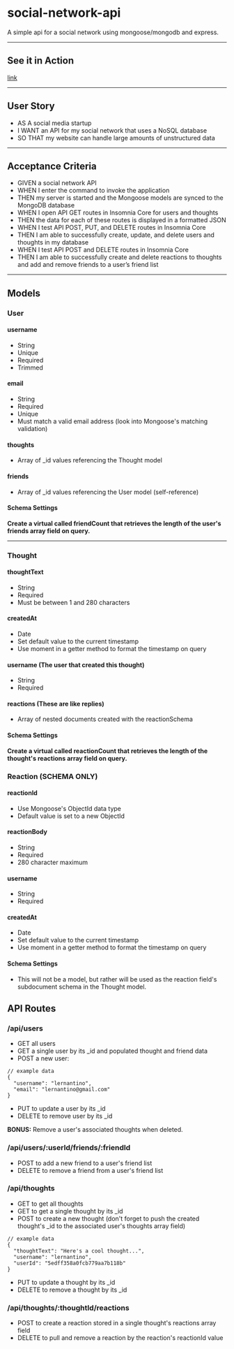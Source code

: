 # social-network-api
A simple api for a social network using mongoose/mongodb and express.

-----

## See it in Action
[link](https://google.com)

-----

## User Story
* AS A social media startup
* I WANT an API for my social network that uses a NoSQL database
* SO THAT my website can handle large amounts of unstructured data

-----

## Acceptance Criteria
* GIVEN a social network API
* WHEN I enter the command to invoke the application
* THEN my server is started and the Mongoose models are synced to the MongoDB database
* WHEN I open API GET routes in Insomnia Core for users and thoughts
* THEN the data for each of these routes is displayed in a formatted JSON
* WHEN I test API POST, PUT, and DELETE routes in Insomnia Core
* THEN I am able to successfully create, update, and delete users and thoughts in my database
* WHEN I test API POST and DELETE routes in Insomnia Core
* THEN I am able to successfully create and delete reactions to thoughts and add and remove friends to a user’s friend list

-----

## Models
### User

#### username
* String
* Unique
* Required
* Trimmed

#### email
* String
* Required
* Unique
* Must match a valid email address (look into Mongoose's matching validation)

#### thoughts
* Array of _id values referencing the Thought model

#### friends
* Array of _id values referencing the User model (self-reference)

#### Schema Settings
__Create a virtual called friendCount that retrieves the length of the user's friends array field on query.__

-----

### Thought

#### thoughtText
* String
* Required
* Must be between 1 and 280 characters

#### createdAt
* Date
* Set default value to the current timestamp
* Use moment in a getter method to format the timestamp on query

#### username (The user that created this thought)
* String
* Required

#### reactions (These are like replies)
* Array of nested documents created with the reactionSchema

#### Schema Settings
__Create a virtual called reactionCount that retrieves the length of the thought's reactions array field on query.__

### Reaction (SCHEMA ONLY)
#### reactionId
* Use Mongoose's ObjectId data type
* Default value is set to a new ObjectId

#### reactionBody
* String
* Required
* 280 character maximum

#### username
* String
* Required

#### createdAt
* Date
* Set default value to the current timestamp
* Use moment in a getter method to format the timestamp on query

#### Schema Settings
* This will not be a model, but rather will be used as the reaction field's subdocument schema in the Thought model.

## API Routes
### /api/users
* GET all users
* GET a single user by its _id and populated thought and friend data
* POST a new user:
```
// example data
{
  "username": "lernantino",
  "email": "lernantino@gmail.com"
}
```
* PUT to update a user by its _id
* DELETE to remove user by its _id

__BONUS:__ Remove a user's associated thoughts when deleted.

### /api/users/:userId/friends/:friendId
* POST to add a new friend to a user's friend list
* DELETE to remove a friend from a user's friend list

### /api/thoughts
* GET to get all thoughts
* GET to get a single thought by its _id
* POST to create a new thought (don't forget to push the created thought's _id to the associated user's thoughts array field)
```
// example data
{
  "thoughtText": "Here's a cool thought...",
  "username": "lernantino",
  "userId": "5edff358a0fcb779aa7b118b"
}
```
* PUT to update a thought by its _id
* DELETE to remove a thought by its _id

### /api/thoughts/:thoughtId/reactions
* POST to create a reaction stored in a single thought's reactions array field
* DELETE to pull and remove a reaction by the reaction's reactionId value
